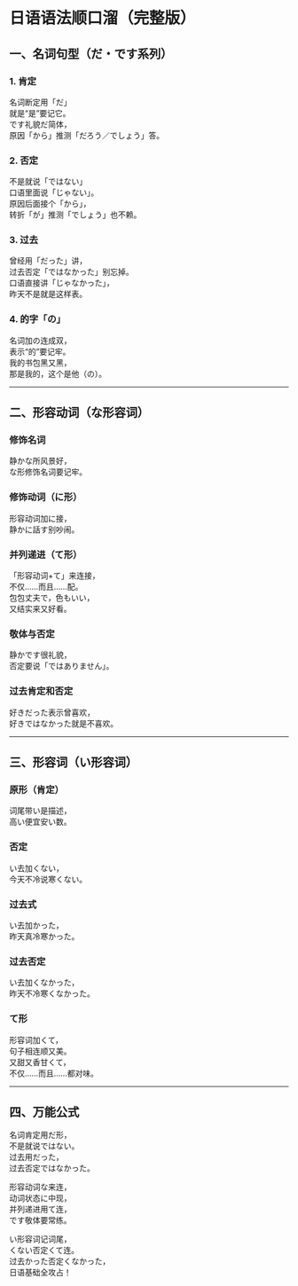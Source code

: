 # 日语语法顺口溜（完整版）

## 一、名词句型（だ・です系列）

### 1. 肯定
名词断定用「だ」  
就是“是”要记它。  
です礼貌だ简体，  
原因「から」推测「だろう／でしょう」答。  

### 2. 否定
不是就说「ではない」  
口语里面说「じゃない」。  
原因后面接个「から」，  
转折「が」推测「でしょう」也不赖。  

### 3. 过去
曾经用「だった」讲，  
过去否定「ではなかった」别忘掉。  
口语直接讲「じゃなかった」，  
昨天不是就是这样表。  

### 4. 的字「の」
名词加の连成双，  
表示“的”要记牢。  
我的书包黑又黑，  
那是我的，这个是他（の）。  

---

## 二、形容动词（な形容词）

### 修饰名词
静かな所风景好，  
な形修饰名词要记牢。  

### 修饰动词（に形）
形容动词加に接，  
静かに話す别吵闹。  

### 并列递进（て形）
「形容动词+て」来连接，  
不仅……而且……配。  
包包丈夫で，色もいい，  
又结实来又好看。  

### 敬体与否定
静かです很礼貌，  
否定要说「ではありません」。  

### 过去肯定和否定
好きだった表示曾喜欢，  
好きではなかった就是不喜欢。  

---

## 三、形容词（い形容词）

### 原形（肯定）
词尾带い是描述，  
高い便宜安い数。  

### 否定
い去加くない，  
今天不冷说寒くない。  

### 过去式
い去加かった，  
昨天真冷寒かった。  

### 过去否定
い去加くなかった，  
昨天不冷寒くなかった。  

### て形
形容词加くて，  
句子相连顺又美。  
又甜又香甘くて，  
不仅……而且……都对味。  

---

## 四、万能公式

名词肯定用だ形，  
不是就说ではない。  
过去用だった，  
过去否定ではなかった。  

形容动词な来连，  
动词状态に中现，  
并列递进用て连，  
です敬体要常练。  

い形容词记词尾，  
くない否定くて连。  
过去かった否定くなかった，  
日语基础全攻占！  